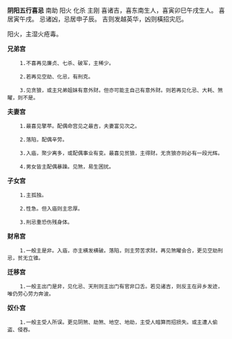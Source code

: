 **阴阳五行喜忌**
南助 阳火 化杀 主刚
喜诸吉，喜东南生人，喜寅卯巳午戌生人。
喜居寅午戌。
忌诸凶，忌居申子辰。
吉则发越英华，凶则橫招灾厄。

阳火，主湿火疮毒。

**兄弟宫**
```
    1.不喜再见廉贞、七杀、破军，主稀少。

    2.若再见空劫、化忌，有刑克。

    3.见贪狼，或主兄弟姐妹有意外财。但亦可能主自己有意外财。则若再见化忌、大耗、煞曜，则不是。
```

**夫妻宫**
```
    1.最喜见擎苹。配偶命宫见之最吉，夫妻富见次之。

    2.落陷，配偶辛劳。

    3.入庙，聚少离多，或配偶事业有变。最喜见贫狼，主得财。无贪狼亦则必有一段光辉。

    4.男女皆主配偶暴躁。见煞，易生困扰。
```

**子女宫**
```
    1.主孤独。

    2.性急。但入庙则主忠厚。

    3.刑忌重恐伤残身体。
```

**财帛宫**
```
    1.一般主是非。入庙，亦主横发横破。落陷，则主劳苦求财。再见煞曜会合，更见空劫刑忌，贫无立锥。
```

**迁移宫**
```
    1.一般主出门是非，见化忌、天刑则主出门有官非口舌。若见诸吉，则反主在异乡发迹，唯仍劳心劳力奔波。
```

**奴仆宫**
```
    1.一般主受人所误。更见阴煞、劫煞、地空、地劫，主受人暗算而招损失。或主遭人偷盗、侵吞。
```
